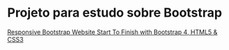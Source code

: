 # Projeto para estudo sobre Bootstrap


[Responsive Bootstrap Website Start To Finish with Bootstrap 4, HTML5 & CSS3](https://www.youtube.com/watch?v=9cKsq14Kfsw)
